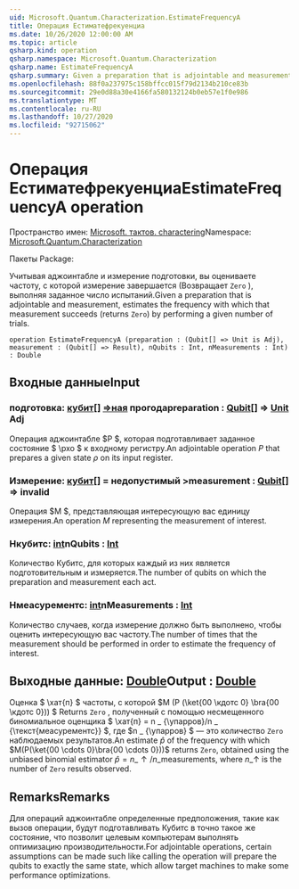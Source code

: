 ```yaml
---
uid: Microsoft.Quantum.Characterization.EstimateFrequencyA
title: Операция Естиматефрекуенциа
ms.date: 10/26/2020 12:00:00 AM
ms.topic: article
qsharp.kind: operation
qsharp.namespace: Microsoft.Quantum.Characterization
qsharp.name: EstimateFrequencyA
qsharp.summary: Given a preparation that is adjointable and measurement, estimates the frequency with which that measurement succeeds (returns `Zero`) by performing a given number of trials.
ms.openlocfilehash: 88f0a237975c158bffcc015f79d2134b210ce83b
ms.sourcegitcommit: 29e0d88a30e4166fa580132124b0eb57e1f0e986
ms.translationtype: MT
ms.contentlocale: ru-RU
ms.lasthandoff: 10/27/2020
ms.locfileid: "92715062"
---
```

# <a name="estimatefrequencya-operation"></a><span data-ttu-id="956b5-102">Операция Естиматефрекуенциа</span><span class="sxs-lookup"><span data-stu-id="956b5-102">EstimateFrequencyA operation</span></span>

<span data-ttu-id="956b5-103">Пространство имен: [Microsoft. тактов. charactering](xref:Microsoft.Quantum.Characterization)</span><span class="sxs-lookup"><span data-stu-id="956b5-103">Namespace: [Microsoft.Quantum.Characterization](xref:Microsoft.Quantum.Characterization)</span></span>

<span data-ttu-id="956b5-104">Пакеты [](https://nuget.org/packages/)</span><span class="sxs-lookup"><span data-stu-id="956b5-104">Package: [](https://nuget.org/packages/)</span></span>


<span data-ttu-id="956b5-105">Учитывая аджоинтабле и измерение подготовки, вы оцениваете частоту, с которой измерение завершается (Возвращает `Zero` ), выполняя заданное число испытаний.</span><span class="sxs-lookup"><span data-stu-id="956b5-105">Given a preparation that is adjointable and measurement, estimates the frequency with which that measurement succeeds (returns `Zero`) by performing a given number of trials.</span></span>

```qsharp
operation EstimateFrequencyA (preparation : (Qubit[] => Unit is Adj), measurement : (Qubit[] => Result), nQubits : Int, nMeasurements : Int) : Double
```


## <a name="input"></a><span data-ttu-id="956b5-106">Входные данные</span><span class="sxs-lookup"><span data-stu-id="956b5-106">Input</span></span>

### <a name="preparation--qubit--unit-adj"></a><span data-ttu-id="956b5-107">подготовка: [кубит](xref:microsoft.quantum.lang-ref.qubit)[] [=>ная](xref:microsoft.quantum.lang-ref.unit) прогода</span><span class="sxs-lookup"><span data-stu-id="956b5-107">preparation : [Qubit](xref:microsoft.quantum.lang-ref.qubit)[] => [Unit](xref:microsoft.quantum.lang-ref.unit) Adj</span></span>

<span data-ttu-id="956b5-108">Операция аджоинтабле $P $, которая подготавливает заданное состояние $ \рхо $ к входному регистру.</span><span class="sxs-lookup"><span data-stu-id="956b5-108">An adjointable operation $P$ that prepares a given state $\rho$ on its input register.</span></span>


### <a name="measurement--qubit--__invalidresult__"></a><span data-ttu-id="956b5-109">Измерение: [кубит](xref:microsoft.quantum.lang-ref.qubit)[] = __недопустимый <Result>__ ></span><span class="sxs-lookup"><span data-stu-id="956b5-109">measurement : [Qubit](xref:microsoft.quantum.lang-ref.qubit)[] => __invalid<Result>__</span></span> 

<span data-ttu-id="956b5-110">Операция $M $, представляющая интересующую вас единицу измерения.</span><span class="sxs-lookup"><span data-stu-id="956b5-110">An operation $M$ representing the measurement of interest.</span></span>


### <a name="nqubits--int"></a><span data-ttu-id="956b5-111">Нкубитс: [int](xref:microsoft.quantum.lang-ref.int)</span><span class="sxs-lookup"><span data-stu-id="956b5-111">nQubits : [Int](xref:microsoft.quantum.lang-ref.int)</span></span>

<span data-ttu-id="956b5-112">Количество Кубитс, для которых каждый из них является подготовительным и измеряется.</span><span class="sxs-lookup"><span data-stu-id="956b5-112">The number of qubits on which the preparation and measurement each act.</span></span>


### <a name="nmeasurements--int"></a><span data-ttu-id="956b5-113">Нмеасурементс: [int](xref:microsoft.quantum.lang-ref.int)</span><span class="sxs-lookup"><span data-stu-id="956b5-113">nMeasurements : [Int](xref:microsoft.quantum.lang-ref.int)</span></span>

<span data-ttu-id="956b5-114">Количество случаев, когда измерение должно быть выполнено, чтобы оценить интересующую вас частоту.</span><span class="sxs-lookup"><span data-stu-id="956b5-114">The number of times that the measurement should be performed in order to estimate the frequency of interest.</span></span>



## <a name="output--double"></a><span data-ttu-id="956b5-115">Выходные данные: [Double](xref:microsoft.quantum.lang-ref.double)</span><span class="sxs-lookup"><span data-stu-id="956b5-115">Output : [Double](xref:microsoft.quantum.lang-ref.double)</span></span>

<span data-ttu-id="956b5-116">Оценка $ \хат{п} $ частоты, с которой $M (P (\ket{00 \кдотс 0} \bra{00 \кдотс 0})) $ Returns `Zero` , полученный с помощью несмещенного биномиальное оценщика $ \хат{п} = n \_ {\упарров}/n \_ {\текст{меасурементс}} $, где $n \_ {\упарров} $ — это количество `Zero` наблюдаемых результатов.</span><span class="sxs-lookup"><span data-stu-id="956b5-116">An estimate $\hat{p}$ of the frequency with which $M(P(\ket{00 \cdots 0}\bra{00 \cdots 0}))$ returns `Zero`, obtained using the unbiased binomial estimator $\hat{p} = n\_{\uparrow} / n\_{\text{measurements}}$, where $n\_{\uparrow}$ is the number of `Zero` results observed.</span></span>

## <a name="remarks"></a><span data-ttu-id="956b5-117">Remarks</span><span class="sxs-lookup"><span data-stu-id="956b5-117">Remarks</span></span>

<span data-ttu-id="956b5-118">Для операций аджоинтабле определенные предположения, такие как вызов операции, будут подготавливать Кубитс в точно такое же состояние, что позволит целевым компьютерам выполнять оптимизацию производительности.</span><span class="sxs-lookup"><span data-stu-id="956b5-118">For adjointable operations, certain assumptions can be made such like calling the operation will prepare the qubits to exactly the same state, which allow target machines to make some performance optimizations.</span></span>